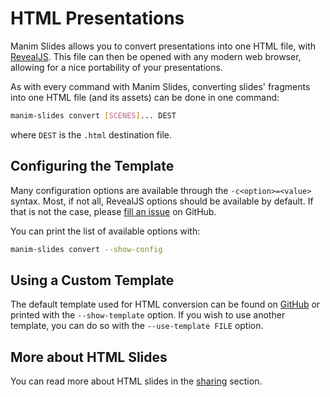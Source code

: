 # HTML Presentations

Manim Slides allows you to convert presentations into one HTML file, with
[RevealJS](https://revealjs.com/). This file can then be opened with any modern
web browser, allowing for a nice portability of your presentations.

As with every command with Manim Slides, converting slides' fragments into one
HTML file (and its assets) can be done in one command:

```bash
manim-slides convert [SCENES]... DEST
```

where `DEST` is the `.html` destination file.

## Configuring the Template

Many configuration options are available through the `-c<option>=<value>` syntax.
Most, if not all, RevealJS options should be available by default. If that is
not the case, please
[fill an issue](https://github.com/jeertmans/manim-slides/issues/new/choose)
on GitHub.

You can print the list of available options with:

```bash
manim-slides convert --show-config
```

## Using a Custom Template

The default template used for HTML conversion can be found on
[GitHub](https://github.com/jeertmans/manim-slides/blob/main/manim_slides/templates/revealjs.html)
or printed with the `--show-template` option.
If you wish to use another template, you can do so with the
`--use-template FILE` option.

## More about HTML Slides

You can read more about HTML slides in the [sharing](/reference/sharing) section.
